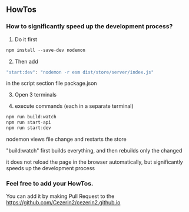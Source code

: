 ## HowTos

### How to significantly speed up the development process?

1. Do it first

```javascript
npm install --save-dev nodemon
```

2. Then add

```javascript
"start:dev": "nodemon -r esm dist/store/server/index.js"
```

in the script section file package.json

3. Open 3 terminals

4. execute commands (each in a separate terminal)

```javascript
npm run build:watch
npm run start-api
npm run start:dev
```

nodemon views file change and restarts the store

"build:watch" first builds everything, and then rebuilds only the changed

it does not reload the page in the browser automatically, but significantly speeds up the development process

### Feel free to add your HowTos.

You can add it by making Pull Request to the https://github.com/Cezerin2/cezerin2.github.io

